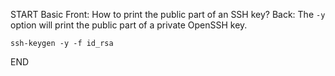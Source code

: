 START
Basic
Front: How to print the public part of an SSH key?
Back: 
The `-y` option will print the public part of a private OpenSSH key.
```shell
ssh-keygen -y -f id_rsa
```
<!--ID: 1745299611360-->
END
